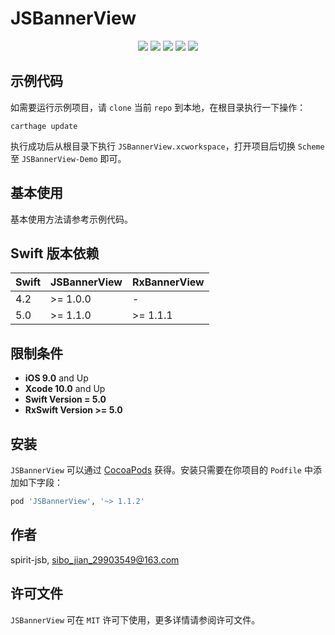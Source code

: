 # JSBannerView

<p align="center">
<a href="https://github.com/apple/swift"><img src="https://img.shields.io/badge/language-swift-red.svg"></a>
<a href="https://github.com/apple/swift"><img src="https://img.shields.io/badge/swift%20version-5.0-orange.svg"></a>
<a href="https://github.com/spirit-jsb/JSBannerView/"><img src="https://img.shields.io/cocoapods/v/JSBannerView.svg?style=flat"></a>
<a href="https://github.com/spirit-jsb/JSBannerView/blob/master/LICENSE"><img src="https://img.shields.io/cocoapods/l/JSBannerView.svg?style=flat"></a>
<a href="https://cocoapods.org/pods/JSBannerView"><img src="https://img.shields.io/cocoapods/p/JSBannerView.svg?style=flat"></a>
</p>

## 示例代码

如需要运行示例项目，请 `clone` 当前 `repo` 到本地，在根目录执行一下操作：

```
carthage update
```

执行成功后从根目录下执行 `JSBannerView.xcworkspace`，打开项目后切换 `Scheme` 至 `JSBannerView-Demo` 即可。

## 基本使用
基本使用方法请参考示例代码。

## Swift 版本依赖
| Swift | JSBannerView | RxBannerView |
| ------| -------------|--------------|
| 4.2   | >= 1.0.0     | -            |
| 5.0   | >= 1.1.0     | >= 1.1.1     |

## 限制条件
* **iOS 9.0** and Up
* **Xcode 10.0** and Up
* **Swift Version = 5.0**
* **RxSwift Version >= 5.0**

## 安装

`JSBannerView` 可以通过 [CocoaPods](https://cocoapods.org) 获得。安装只需要在你项目的 `Podfile` 中添加如下字段：

```ruby
pod 'JSBannerView', '~> 1.1.2'
```

## 作者

spirit-jsb, sibo_jian_29903549@163.com

## 许可文件

`JSBannerView` 可在 `MIT` 许可下使用，更多详情请参阅许可文件。
